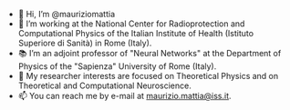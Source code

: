 - 👋 Hi, I’m @mauriziomattia
- 🔬 I’m working at the National Center for Radioprotection and Computational Physics of the Italian Institute of Health (Istituto Superiore di Sanità) in Rome (Italy).
- 📚 I’m an adjoint professor of "Neural Networks" at the Department of Physics of the "Sapienza" University of Rome (Italy).
- 🔭 My researcher interests are focused on Theoretical Physics and on Theoretical and Computational Neuroscience.
- 📫 You can reach me by e-mail at maurizio.mattia@iss.it.

<!---
mauriziomattia/mauriziomattia is a ✨ special ✨ repository because its `README.md` (this file) appears on your GitHub profile.
You can click the Preview link to take a look at your changes.
--->
